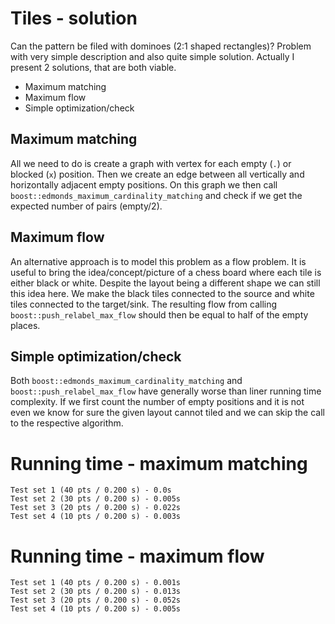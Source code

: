 # Tiles - solution
Can the pattern be filed with dominoes (2:1 shaped rectangles)? Problem with very simple description and also quite simple solution. Actually I present 2 solutions, that are both viable.
- Maximum matching
- Maximum flow
- Simple optimization/check

## Maximum matching
All we need to do is create a graph with vertex for each empty (`.`) or blocked (`x`) position. Then we create an edge between all vertically and horizontally adjacent empty positions. On this graph we then call  `boost::edmonds_maximum_cardinality_matching` and check if we get the expected number of pairs (empty/2).

## Maximum flow
An alternative approach is to model this problem as a flow problem. It is useful to bring the idea/concept/picture of a chess board where each tile is either black or white. Despite the layout being a different shape we can still this idea here. We make the black tiles connected to the source and white tiles connected to the target/sink. The resulting flow from calling `boost::push_relabel_max_flow` should then be equal to half of the empty places.

## Simple optimization/check
Both `boost::edmonds_maximum_cardinality_matching` and `boost::push_relabel_max_flow` have generally worse than liner running time complexity. If we first count the number of empty positions and it is not even we know for sure the given layout cannot tiled and we can skip the call to the respective algorithm.

# Running time - maximum matching
    Test set 1 (40 pts / 0.200 s) - 0.0s
    Test set 2 (30 pts / 0.200 s) - 0.005s
    Test set 3 (20 pts / 0.200 s) - 0.022s
    Test set 4 (10 pts / 0.200 s) - 0.003s
    
# Running time - maximum flow
    Test set 1 (40 pts / 0.200 s) - 0.001s
    Test set 2 (30 pts / 0.200 s) - 0.013s
    Test set 3 (20 pts / 0.200 s) - 0.052s
    Test set 4 (10 pts / 0.200 s) - 0.005s

